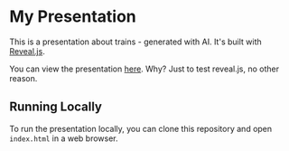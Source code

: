 # My Presentation

This is a presentation about trains - generated with AI. It's built with [Reveal.js](https://revealjs.com/).

You can view the presentation [here](https://argtus.github.io/train-presentation). Why? Just to test reveal.js, no other reason.

## Running Locally

To run the presentation locally, you can clone this repository and open `index.html` in a web browser.
